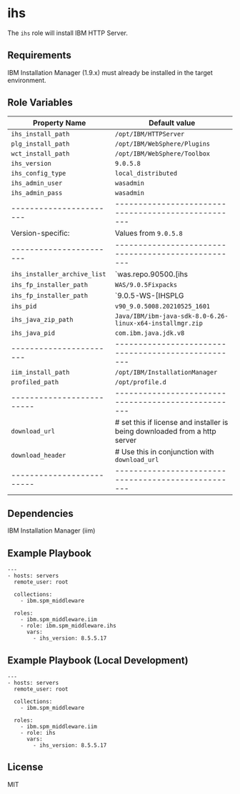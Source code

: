 # ihs

The `ihs` role will install IBM HTTP Server.

## Requirements

IBM Installation Manager (1.9.x) must already be installed in the target environment.

## Role Variables

| Property Name           | Default value                                       |
| ----------------------- | --------------------------------------------------- |
| `ihs_install_path`      | `/opt/IBM/HTTPServer`                               |
| `plg_install_path`      | `/opt/IBM/WebSphere/Plugins`                        |
| `wct_install_path`      | `/opt/IBM/WebSphere/Toolbox`                        |
| `ihs_version`           | `9.0.5.8`                                           |
| `ihs_config_type`       | `local_distributed`                                 |
| `ihs_admin_user`        | `wasadmin`                                          |
| `ihs_admin_pass`        | `wasadmin`                                          |
| ----------------------- | --------------------------------------------------- |
| Version-specific:       | Values from `9.0.5.8`                               |
| ----------------------- | --------------------------------------------------- |
| `ihs_installer_archive_list` | `was.repo.90500.[ihs|plugins|wct].zip`              |
| `ihs_fp_installer_path`           | `WAS/9.0.5Fixpacks`                                 |
| `ihs_fp_installer_path`   | `9.0.5-WS-[IHSPLG|WCT]-FP008.zip`                   |
| `ihs_pid`               | `v90_9.0.5008.20210525_1601`                        |
| `ihs_java_zip_path`     | `Java/IBM/ibm-java-sdk-8.0-6.26-linux-x64-installmgr.zip` |
| `ihs_java_pid`          | `com.ibm.java.jdk.v8`                               |
| ----------------------- | --------------------------------------------------- |
| `iim_install_path`      | `/opt/IBM/InstallationManager`                      |
| `profiled_path`         | `/opt/profile.d`                                    |
| ------------------------- | --------------------------------------------------- |
| `download_url`    | # set this if license and installer is being downloaded from a http server |
| `download_header` | # Use this in conjunction with `download_url`               |
| ------------------------- | --------------------------------------------------- |

## Dependencies

IBM Installation Manager (iim)


## Example Playbook

```
---
- hosts: servers
  remote_user: root

  collections:
    - ibm.spm_middleware

  roles:
    - ibm.spm_middleware.iim
    - role: ibm.spm_middleware.ihs
      vars:
        - ihs_version: 8.5.5.17

```

## Example Playbook (Local Development)
```
---
- hosts: servers
  remote_user: root

  collections:
    - ibm.spm_middleware

  roles:
    - ibm.spm_middleware.iim
    - role: ihs
      vars:
        - ihs_version: 8.5.5.17

```

## License

MIT
